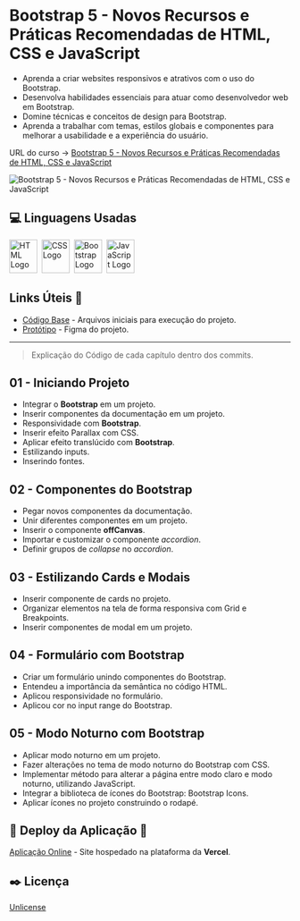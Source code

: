 # Bootstrap 5 - Novos Recursos e Práticas Recomendadas de HTML, CSS e JavaScript

* Aprenda a criar websites responsivos e atrativos com o uso do Bootstrap.
* Desenvolva habilidades essenciais para atuar como desenvolvedor web em Bootstrap.
* Domine técnicas e conceitos de design para Bootstrap.
* Aprenda a trabalhar com temas, estilos globais e componentes para melhorar a usabilidade e a experiência do usuário.

URL do curso -> [Bootstrap 5 - Novos Recursos e Práticas Recomendadas de HTML, CSS e JavaScript](https://cursos.alura.com.br/course/bootstrap-5-novos-recursos-praticas-html-css-javascript)

![Bootstrap 5 - Novos Recursos e Práticas Recomendadas de HTML, CSS e JavaScript](https://www.alura.com.br/assets/api/share/curso-bootstrap-5-novos-recursos-praticas-html-css-javascript.png)

## :computer: Linguagens Usadas
<div>
    <img alt='HTML Logo' height='60' width='50' src='https://raw.githubusercontent.com/get-icon/geticon/fc0f660daee147afb4a56c64e12bde6486b73e39/icons/html-5.svg' />&nbsp;
    <img alt='CSS Logo' height='60' width='50' src='https://raw.githubusercontent.com/get-icon/geticon/fc0f660daee147afb4a56c64e12bde6486b73e39/icons/css-3.svg' />&nbsp;
    <img alt='Bootstrap Logo' height='60' width='50' src='https://raw.githubusercontent.com/get-icon/geticon/fc0f660daee147afb4a56c64e12bde6486b73e39/icons/bootstrap.svg' />&nbsp;
    <img alt='JavaScript Logo' height='60' width='50' src='https://raw.githubusercontent.com/get-icon/geticon/fc0f660daee147afb4a56c64e12bde6486b73e39/icons/javascript.svg' />&nbsp;
</div>

## Links Úteis &#x1F517;
* [Código Base](https://github.com/alura-cursos/bootstrap-2985/archive/refs/heads/preparando-ambiente.zip) - Arquivos iniciais para execução do projeto.
* [Protótipo](https://www.figma.com/file/1jsN5KMprfMLOrYc8QrJZh/Serenatto-%7C-2985---Bootstrap-5--Curso-2?node-id=116-73816&t=5dm4t8L04oQaVFAj-0) - Figma do projeto.

***

> Explicação do Código de cada capítulo dentro dos commits.

## 01 - Iniciando Projeto
* Integrar o **Bootstrap** em um projeto.
* Inserir componentes da documentação em um projeto.
* Responsividade com **Bootstrap**.
* Inserir efeito Parallax com CSS.
* Aplicar efeito translúcido com **Bootstrap**.
* Estilizando inputs.
* Inserindo fontes.

## 02 - Componentes do Bootstrap
* Pegar novos componentes da documentação.
* Unir diferentes componentes em um projeto.
* Inserir o componente **offCanvas**.
* Importar e customizar o componente *accordion*.
* Definir grupos de *collapse* no *accordion*.

## 03 - Estilizando Cards e Modais
* Inserir componente de cards no projeto.
* Organizar elementos na tela de forma responsiva com Grid e Breakpoints.
* Inserir componentes de modal em um projeto.

## 04 - Formulário com Bootstrap
* Criar um formulário unindo componentes do Bootstrap.
* Entendeu a importância da semântica no código HTML.
* Aplicou responsividade no formulário.
* Aplicou cor no input range do Bootstrap.

## 05 - Modo Noturno com Bootstrap
* Aplicar modo noturno em um projeto.
* Fazer alterações no tema de modo noturno do Bootstrap com CSS.
* Implementar método para alterar a página entre modo claro e modo noturno, utilizando JavaScript.
* Integrar a biblioteca de ícones do Bootstrap: Bootstrap Icons.
* Aplicar ícones no projeto construindo o rodapé.

## :open_file_folder: Deploy da Aplicação :dash:
[Aplicação Online](https://html-e-css-bootstrap-5-novos-recursos-e-praticas-anklsaedq.vercel.app/) - Site hospedado na plataforma da **Vercel**.

## :black_nib: Licença
[Unlicense](https://unlicense.org)
